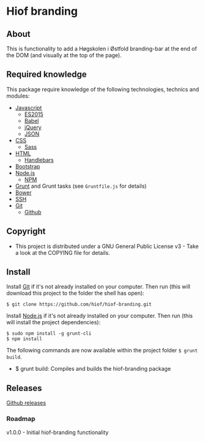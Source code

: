 # Hiof branding

## About

This is functionality to add a Høgskolen i Østfold branding-bar at the end of the DOM (and visually at the top of the page).

## Required knowledge

This package require knowledge of the following technologies, technics and modules:

- [Javascript](https://en.wikipedia.org/wiki/JavaScript)
    - [ES2015](https://en.wikipedia.org/wiki/ECMAScript#6th_Edition)
    - [Babel](https://babeljs.io)
    - [jQuery](https://jquery.com)
    - [JSON](http://jsonapi.org)
- [CSS](https://en.wikipedia.org/wiki/Cascading_Style_Sheets)
    - [Sass](http://sass-lang.com)
- [HTML](https://en.wikipedia.org/wiki/HTML)
    - [Handlebars](http://handlebarsjs.com)
- [Bootstrap](http://getbootstrap.com)
- [Node.js](https://nodejs.org)
    - [NPM](https://www.npmjs.com)
- [Grunt](http://gruntjs.com) and Grunt tasks (see `Gruntfile.js` for details)
- [Bower](http://bower.io)
- [SSH](https://en.wikipedia.org/wiki/Secure_Shell)
- [Git](https://git-scm.com)
    - [Github](https://github.com)

## Copyright

- This project is distributed under a GNU General Public License v3 - Take a look at the COPYING file for details.


## Install


Install [Git](http://git-scm.com) if it's not already installed on your computer. Then run (this will download this project to the folder the shell has open):

    $ git clone https://github.com/hiof/hiof-branding.git

Install [Node.js](http://nodejs.org) if it's not already installed on your computer. Then run (this will install the project dependencies):

    $ sudo npm install -g grunt-cli
    $ npm install

The following commands are now available within the project folder `$ grunt build`.

- $ grunt build: Compiles and builds the hiof-branding package


## Releases

[Github releases](https://github.com/hiof/hiof-branding/releases)

### Roadmap

v1.0.0 - Initial hiof-branding functionality
